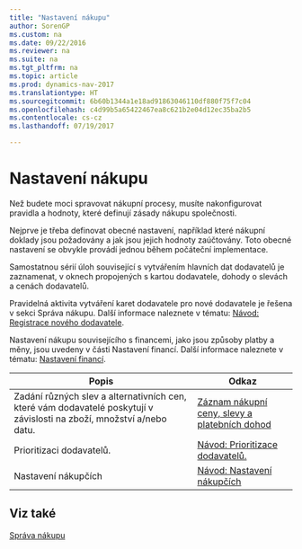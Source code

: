 ```yaml
---
title: "Nastavení nákupu"
author: SorenGP
ms.custom: na
ms.date: 09/22/2016
ms.reviewer: na
ms.suite: na
ms.tgt_pltfrm: na
ms.topic: article
ms.prod: dynamics-nav-2017
ms.translationtype: HT
ms.sourcegitcommit: 6b60b1344a1e18ad91863046110df880f75f7c04
ms.openlocfilehash: c4d99b5a65422467ea8c621b2e04d12ec35ba2b5
ms.contentlocale: cs-cz
ms.lasthandoff: 07/19/2017

---
```


# <a name="set-up-purchasing"></a>Nastavení nákupu
Než budete moci spravovat nákupní procesy, musíte nakonfigurovat pravidla a hodnoty, které definují zásady nákupu společnosti.

Nejprve je třeba definovat obecné nastavení, například které nákupní doklady jsou požadovány a jak jsou jejich hodnoty zaúčtovány. Toto obecné nastavení se obvykle provádí jednou během počáteční implementace.

Samostatnou sérií úloh související s vytvářením hlavních dat dodavatelů je zaznamenat, v oknech propojených s kartou dodavatele, dohody o slevách a cenách dodavatelů.

Pravidelná aktivita vytváření karet dodavatele pro nové dodavatele je řešena v sekci Správa nákupu. Další informace naleznete v tématu: [Návod: Registrace nového dodavatele](purchasing-how-register-new-vendors.md).

Nastavení nákupu souvisejícího s financemi, jako jsou způsoby platby a měny, jsou uvedeny v části Nastavení financí. Další informace naleznete v tématu: [Nastavení financí](finance-setup-finance.md).

|Popis |Odkaz |
|---|----|
|Zadání různých slev a alternativních cen, které vám dodavatelé poskytují v závislosti na zboží, množství a/nebo datu.|[Záznam nákupní ceny, slevy a platebních dohod](purchasing-how-record-purchase-price-discount-payment-agreements.md)|
|Prioritizaci dodavatelů.|[Návod: Prioritizace dodavatelů.](purchasing-how-prioritize-vendors.md)|
|Nastavení nákupčích|[Návod: Nastavení nákupčích](purchasing-how-setup-purchasers.md)|

## <a name="see-also"></a>Viz také
[Správa nákupu](purchasing-manage-purchasing.md)

